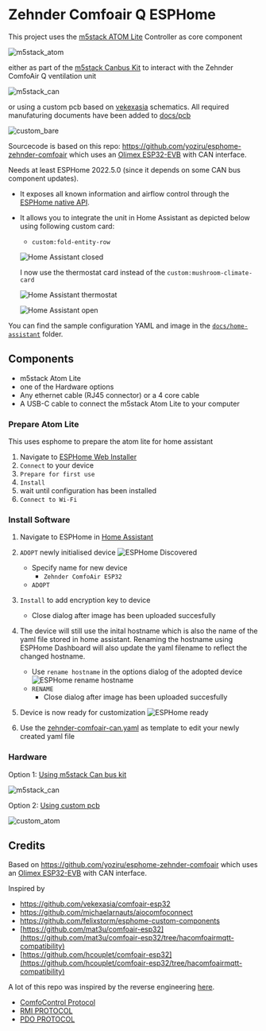 # Zehnder Comfoair Q ESPHome

This project uses the [m5stack ATOM Lite](https://shop.m5stack.com/products/atom-lite-esp32-development-kit) Controller as core component

  ![m5stack_atom]

either as part of the [m5stack Canbus Kit](https://shop.m5stack.com/products/atom-canbus-kit-ca-is3050g) to interact with the Zehnder ComfoAir Q ventilation unit 

  ![m5stack_can]

or using a custom pcb based on [vekexasia](https://github.com/vekexasia/comfoair-esp32/issues/49#issuecomment-1578201546) schematics. 
All required manufaturing documents have been added to [docs/pcb](docs/pcb/)

  ![custom_bare]

Sourcecode is based on this repo: https://github.com/yoziru/esphome-zehnder-comfoair which uses an [Olimex ESP32-EVB](https://github.com/OLIMEX/ESP32-EVB) with CAN interface.

Needs at least ESPHome 2022.5.0 (since it depends on some CAN bus component updates).

- It exposes all known information and airflow control through the [ESPHome native API](https://esphome.io/components/api.html).
- It allows you to integrate the unit in Home Assistant as depicted below using following custom card:
    - `custom:fold-entity-row`

  ![Home Assistant closed][ha_dashboard_top]

  I now use the thermostat card instead of the `custom:mushroom-climate-card`

  ![Home Assistant thermostat][ha_dashboard_thermostat]

  ![Home Assistant open][ha_dashboard_bottom]
 
You can find the sample configuration YAML and image in the [`docs/home-assistant`](docs/home-assistant/) folder.

## Components

- m5stack Atom Lite
- one of the Hardware options
- Any ethernet cable (RJ45 connector) or a 4 core cable
- A USB-C cable to connect the m5stack Atom Lite to your computer

### Prepare Atom Lite

This uses esphome to prepare the atom lite for home assistant

1. Navigate to [ESPHome Web Installer](https://web.esphome.io/)
2. `Connect` to your device
3. `Prepare for first use`
4. `Install`
5. wait until configuration has been installed
6. `Connect to Wi-Fi`

### Install Software

1. Navigate to ESPHome in [Home Assistant](http://homeassistant.local:8123/) 
2. `ADOPT` newly initialised device
    ![ESPHome Discovered][esphome_adopt]
    - Specify name for new device
      - `Zehnder ComfoAir ESP32`
    - `ADOPT`
3. `Install` to add encryption key to device
    - Close dialog after image has been uploaded succesfully

4. The device will still use the inital hostname which is also the name of the yaml file stored in home assistant. Renaming the hostname using ESPHome Dashboard will also update the yaml filename to reflect the changed hostname.
    
    - Use `rename hostname` in the options dialog of the adopted device
      ![ESPHome rename hostname][esphome_rename]
    - `RENAME`
      - Close dialog after image has been uploaded succesfully

5. Device is now ready for customization
 ![ESPHome ready][esphome_ready]

6. Use the [zehnder-comfoair-can.yaml](zehnder-comfoair-can.yaml) as template to edit your newly created yaml file

### Hardware

 Option 1: [Using m5stack Can bus kit](M5STACK_CAN_BUS_KIT.md)
 
  ![m5stack_can][m5stack_can]

 Option 2: [Using custom pcb](CUSTOM_PCB.md)

  ![custom_atom][custom_atom]

## Credits

Based on https://github.com/yoziru/esphome-zehnder-comfoair which uses an [Olimex ESP32-EVB](https://github.com/OLIMEX/ESP32-EVB) with CAN interface.

Inspired by

- https://github.com/vekexasia/comfoair-esp32
- https://github.com/michaelarnauts/aiocomfoconnect
- https://github.com/felixstorm/esphome-custom-components
- [https://github.com/mat3u/comfoair-esp32](https://github.com/mat3u/comfoair-esp32/tree/hacomfoairmqtt-compatibility)
- [https://github.com/hcouplet/comfoair-esp32](https://github.com/hcouplet/comfoair-esp32/tree/hacomfoairmqtt-compatibility)

A lot of this repo was inspired by the reverse engineering [here](https://github.com/marco-hoyer/zcan/issues/1).

- [ComfoControl Protocol](https://github.com/michaelarnauts/aiocomfoconnect/blob/master/docs/PROTOCOL.md)
- [RMI PROTOCOL](https://github.com/michaelarnauts/aiocomfoconnect/blob/master/docs/PROTOCOL-RMI.md)
- [PDO PROTOCOL](https://github.com/michaelarnauts/aiocomfoconnect/blob/master/docs/PROTOCOL-PDO.md)

[ha_dashboard_top]: ./docs/ha_dashboard_top.png
[ha_dashboard_bottom]: ./docs/ha_dashboard_bottom.png
[ha_dashboard_thermostat]: ./docs/ha_dashboard_thermostat.png

[m5stack_atom]: ./docs/m5stack_atom.png
[m5stack_can]: ./docs/m5stack_can_kit.png

[custom_bare]: ./docs/custom_pcb_bare.png
[custom_atom]: ./docs/custom_pcb_incl_atom.png

[esphome_adopt]: ./docs/esphome_adopt.png
[esphome_rename]: ./docs/esphome_rename.png
[esphome_ready]: ./docs/esphome_ready.png
